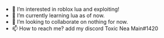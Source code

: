 - 👀 I’m interested in roblox lua and exploiting!
- 🌱 I’m currently learning lua as of now.
- 💞️ I’m looking to collaborate on nothing for now.
- 📫 How to reach me? add my discord Toxic Nea Main#1420
